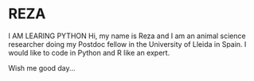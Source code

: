 # REZA
I AM LEARING PYTHON
Hi, my name is Reza and I am an animal science researcher doing my Postdoc fellow in the University of Lleida in Spain. I would like to code in Python and R like an expert.


Wish me good day...

